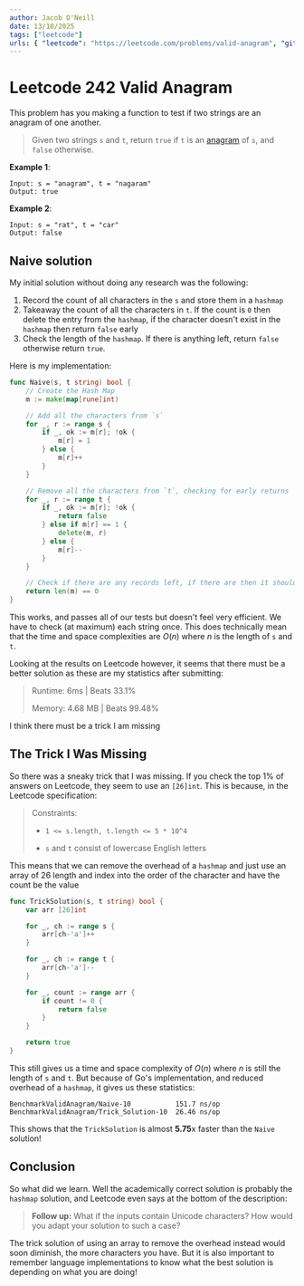 ```yaml
---
author: Jacob O'Neill
date: 13/10/2025
tags: ["leetcode"]
urls: { "leetcode": "https://leetcode.com/problems/valid-anagram", "github": "https://github.com/jacoboneill/blog/blob/main/posts/242_valid_anagram/valid_anagram.go"}
---
```


# Leetcode 242 Valid Anagram

This problem has you making a function to test if two strings are an anagram of one another.

> Given two strings `s` and `t`, return `true` if `t` is an [anagram](https://gcide.gnu.org.ua/?q=Anagram&define=1) of `s`, and `false` otherwise.

**Example 1**:
```
Input: s = "anagram", t = "nagaram"
Output: true
```

**Example 2**:
```
Input: s = "rat", t = "car"
Output: false
```

## Naive solution

My initial solution without doing any research was the following:

1. Record the count of all characters in the `s` and store them in a `hashmap`
2. Takeaway the count of all the characters in `t`. If the count is `0` then delete the entry from the `hashmap`, if the character doesn't exist in the `hashmap` then return `false` early
3. Check the length of the `hashmap`. If there is anything left, return `false` otherwise return `true`.

Here is my implementation:
```go
func Naive(s, t string) bool {
    // Create the Hash Map
    m := make(map[rune]int)

    // Add all the characters from `s`
    for _, r := range s {
        if _, ok := m[r]; !ok {
            m[r] = 1
        } else {
            m[r]++
        }
    }

    // Remove all the characters from `t`, checking for early returns
    for _, r := range t {
        if _, ok := m[r]; !ok {
            return false
        } else if m[r] == 1 {
            delete(m, r)
        } else {
            m[r]--
        }
    }

    // Check if there are any records left, if there are then it should return false
    return len(m) == 0
}
```

This works, and passes all of our tests but doesn't feel very efficient. We have to check (at maximum) each string once. This does technically mean that the time and space complexities are $O(n)$ where $n$ is the length of `s` and `t`.

Looking at the results on Leetcode however, it seems that there must be a better solution as these are my statistics after submitting:

> Runtime: 6ms | Beats 33.1%
>
> Memory: 4.68 MB | Beats 99.48%

I think there must be a trick I am missing

## The Trick I Was Missing

So there was a sneaky trick that I was missing. If you check the top 1% of answers on Leetcode, they seem to use an `[26]int`. This is because, in the Leetcode specification:

> Constraints:
> 
> * `1 <= s.length, t.length <= 5 * 10^4`
> 
> * `s` and `t` consist of lowercase English letters

This means that we can remove the overhead of a `hashmap` and just use an array of 26 length and index into the order of the character and have the count be the value


```go
func TrickSolution(s, t string) bool {
    var arr [26]int

    for _, ch := range s {
        arr[ch-'a']++
    }

    for _, ch := range t {
        arr[ch-'a']--
    }

    for _, count := range arr {
        if count != 0 {
            return false
        }
    }

    return true
}
```

This still gives us a time and space complexity of $O(n)$ where $n$ is still the length of `s` and `t`. But because of Go's implementation, and reduced overhead of a `hashmap`, it gives us these statistics:

```
BenchmarkValidAnagram/Naive-10           151.7 ns/op
BenchmarkValidAnagram/Trick_Solution-10  26.46 ns/op
```

This shows that the `TrickSolution` is almost **5.75**x faster than the `Naive` solution!

## Conclusion

So what did we learn. Well the academically correct solution is probably the `hashmap` solution, and Leetcode even says at the bottom of the description:

> **Follow up:** What if the inputs contain Unicode characters? How would you adapt your solution to such a case?

The trick solution of using an array to remove the overhead instead would soon diminish, the more characters you have. But it is also important to remember language implementations to know what the best solution is depending on what you are doing!
